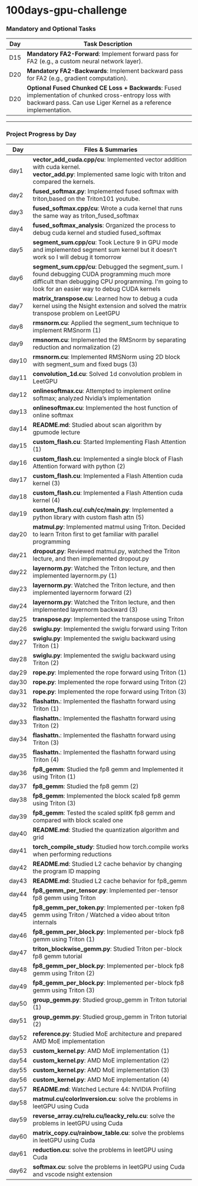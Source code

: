 # 100days-gpu-challenge

### Mandatory and Optional Tasks
| Day   | Task Description                                                                                     |
|-------|-----------------------------------------------------------------------------------------------------|
| D15   | **Mandatory FA2-Forward**: Implement forward pass for FA2 (e.g., a custom neural network layer).    |
| D20   | **Mandatory FA2-Backwards**: Implement backward pass for FA2 (e.g., gradient computation).          |
| D20   | **Optional Fused Chunked CE Loss + Backwards**: Fused implementation of chunked cross-entropy loss with backward pass. Can use Liger Kernel as a reference implementation. |

---

### Project Progress by Day
| Day   | Files & Summaries                                                                                                                                                                                                                          |
|-------|---------------------------------------------------------------------------------------------------------------------------------------------------------------------------------------------------------------------------------------|
| day1  | **vector_add_cuda.cpp/cu**: Implemented vector addition with cuda kernel.<br>**vector_add.py**: Implemented same logic with triton and compared the kernels.                                                                 |
| day2  | **fused_softmax.py**: Implemented fused softmax with triton,based on the Triton101 youtube.                                                                 |
| day3 | **fused_softmax.cpp/cu**: Wrote a cuda kernel that runs the same way as triton_fused_softmax                               |
| day4 | **fused_softmax_analysis**: Organized the process to debug cuda kernel and studied fused_softmax                                |
| day5 | **segment_sum.cpp/cu**: Took Lecture 9 in GPU mode and implemented segment sum kernel but it doesn't work so I will debug it tomorrow                                |
| day6 | **segment_sum.cpp/cu**: Debugged the segment_sum. I found debugging CUDA programming much more difficult than debugging CPU programming. I'm going to look for an easier way to debug CUDA kernels  |
| day7 | **matrix_transpose.cu**: Learned how to debug a cuda kernel using the Nsight extension and solved the matrix transpose problem on LeetGPU   |
| day8 | **rmsnorm.cu**: Applied the segment_sum technique to implement RMSnorm (1)    |
| day9 | **rmsnorm.cu**: Implemented the RMSnorm by separating reduction and normalization (2)    |
| day10| **rmsnorm.cu**: Implemented RMSNorm using 2D block with segment_sum and fixed bugs (3)  |
| day11| **convolution_1d.cu**: Solved 1d convolution problem in LeetGPU |
| day12| **onlinesoftmax.cu**: Attempted to implement online softmax; analyzed Nvidia’s implementation |
| day13| **onlinesoftmax.cu**: Implemented the host function of online softmax |
| day14| **README.md**: Studied about scan algorithm by gpumode lecture |
| day15| **custom_flash.cu**: Started Implementing Flash Attention (1)|
| day16| **custom_flash.cu**: Implemented a single block of Flash Attention forward with python (2)|
| day17| **custom_flash.cu**: Implemented a Flash Attention cuda kernel (3)|
| day18| **custom_flash.cu**: Implemented a Flash Attention cuda kernel (4)|
| day19| **custom_flash.cu/.cuh/cc/main.py**: Implemented a python library with custom flash attn (5)|
| day20| **matmul.py**: Implemented matmul using Triton. Decided to learn Triton first to get familiar with parallel programming|
| day21| **dropout.py**: Reviewed matmul.py, watched the Triton lecture, and then implemented dropout.py|
| day22| **layernorm.py**: Watched the Triton lecture, and then implemented layernorm.py (1)|
| day23| **layernorm.py**: Watched the Triton lecture, and then implemented layernorm forward (2)|
| day24| **layernorm.py**: Watched the Triton lecture, and then implemented layernorm backward (3)|
| day25| **transpose.py**: Implemented the transpose using Triton |
| day26| **swiglu.py**: Implemented the swiglu forward using Triton |
| day27| **swiglu.py**: Implemented the swiglu backward using Triton (1)|
| day28| **swiglu.py**: Implemented the swiglu backward using Triton (2)|
| day29| **rope.py**: Implemented the rope forward using Triton (1)|
| day30| **rope.py**: Implemented the rope forward using Triton (2)|
| day31| **rope.py**: Implemented the rope forward using Triton (3)|
| day32| **flashattn.**: Implemented the flashattn forward using Triton (1)|
| day33| **flashattn.**: Implemented the flashattn forward using Triton (2)|
| day34| **flashattn.**: Implemented the flashattn forward using Triton (3)|
| day35| **flashattn.**: Implemented the flashattn forward using Triton (4)|
| day36| **fp8_gemm**: Studied the fp8 gemm and Implemented it using Triton (1)|
| day37| **fp8_gemm**: Studied the fp8 gemm (2)|
| day38| **fp8_gemm**: Implemented the block scaled fp8 gemm using Triton (3)|
| day39| **fp8_gemm**: Tested the scaled splitK fp8 gemm and compared with block scaled one|
| day40| **README.md**: Studied the quantization algorithm and grid|
| day41| **torch_compile_study**: Studied how torch.compile works when performing reductions|
| day42 | **README.md**: Studied L2 cache behavior by changing the program ID mapping|
| day43 | **README.md**: Studied L2 cache behavior for fp8_gemm|
| day44 | **fp8_gemm_per_tensor.py**: Implemented per-tensor fp8 gemm using Triton|
| day45 | **fp8_gemm_per_token.py**: Implemented per-token fp8 gemm using Triton / Watched a video about triton internals |
| day46 | **fp8_gemm_per_block.py**: Implemented per-block fp8 gemm using Triton (1) |
| day47 | **triton_blockwise_gemm.py**: Studied Triton per-block fp8 gemm tutorial |
| day48 | **fp8_gemm_per_block.py**: Implemented per-block fp8 gemm using Triton (2) |
| day49 | **fp8_gemm_per_block.py**: Implemented per-block fp8 gemm using Triton (3) |
| day50 | **group_gemm.py**: Studied group_gemm in Triton tutorial (1) |
| day51 | **group_gemm.py**: Studied group_gemm in Triton tutorial (2) |
| day52 | **reference.py**: Studied MoE architecture and prepared AMD MoE implementation |
| day53 | **custom_kernel.py**: AMD MoE implementation (1) |
| day54 | **custom_kernel.py**: AMD MoE implementation (2) |
| day55 | **custom_kernel.py**: AMD MoE implementation (3) |
| day56 | **custom_kernel.py**: AMD MoE implementation (4) |
| day57 | **README.md**: Watched Lecture 44: NVIDIA Profiling |
| day58 | **matmul.cu/colorInversion.cu**: solve the problems in leetGPU using Cuda |
| day59 | **reverse_array.cu/relu.cu/leacky_relu.cu**: solve the problems in leetGPU using Cuda |
| day60 | **matrix_copy.cu/rainbow_table.cu**: solve the problems in leetGPU using Cuda |
| day61 | **reduction.cu**: solve the problems in leetGPU using Cuda |
| day62 | **softmax.cu**: solve the problems in leetGPU using Cuda and vscode nsight extension |
<!--
1. nsa 구현
2. expert parallel 구현
3. cutile도 맛보고싶고
4. triton puzzle
5. fp8 training
하반기: flash mla backward 구현할 수 있을 정도
 -->